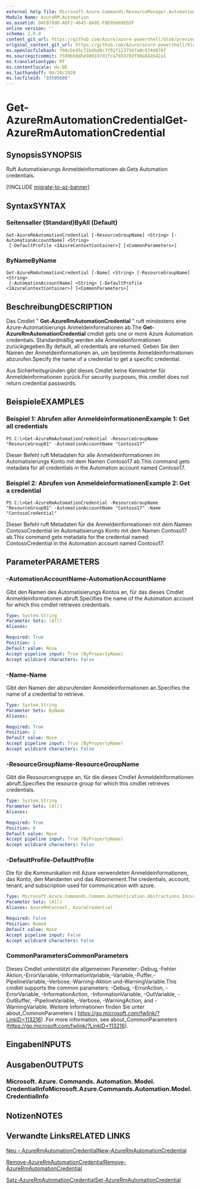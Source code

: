 ```yaml
---
external help file: Microsoft.Azure.Commands.ResourceManager.Automation.dll-Help.xml
Module Name: AzureRM.Automation
ms.assetid: DAFB709D-A6F2-4645-8A9E-F8D95669E02F
online version: ''
schema: 2.0.0
content_git_url: https://github.com/Azure/azure-powershell/blob/preview/src/ResourceManager/Automation/Commands.Automation/help/Get-AzureRMAutomationCredential.md
original_content_git_url: https://github.com/Azure/azure-powershell/blob/preview/src/ResourceManager/Automation/Commands.Automation/help/Get-AzureRMAutomationCredential.md
ms.openlocfilehash: f00cbe95c71bdbd8c7f92f123756fa0c474d878f
ms.sourcegitcommit: f599b50d5e980197d1fca769378df90a842b42a1
ms.translationtype: MT
ms.contentlocale: de-DE
ms.lasthandoff: 08/20/2020
ms.locfileid: "93505686"
---
```

# <span data-ttu-id="a1155-101">Get-AzureRmAutomationCredential</span><span class="sxs-lookup"><span data-stu-id="a1155-101">Get-AzureRmAutomationCredential</span></span>

## <span data-ttu-id="a1155-102">Synopsis</span><span class="sxs-lookup"><span data-stu-id="a1155-102">SYNOPSIS</span></span>
<span data-ttu-id="a1155-103">Ruft Automatisierungs Anmeldeinformationen ab.</span><span class="sxs-lookup"><span data-stu-id="a1155-103">Gets Automation credentials.</span></span>

[!INCLUDE [migrate-to-az-banner](../../includes/migrate-to-az-banner.md)]

## <span data-ttu-id="a1155-104">Syntax</span><span class="sxs-lookup"><span data-stu-id="a1155-104">SYNTAX</span></span>

### <span data-ttu-id="a1155-105">Seitensaller (Standard)</span><span class="sxs-lookup"><span data-stu-id="a1155-105">ByAll (Default)</span></span>
```
Get-AzureRmAutomationCredential [-ResourceGroupName] <String> [-AutomationAccountName] <String>
 [-DefaultProfile <IAzureContextContainer>] [<CommonParameters>]
```

### <span data-ttu-id="a1155-106">ByName</span><span class="sxs-lookup"><span data-stu-id="a1155-106">ByName</span></span>
```
Get-AzureRmAutomationCredential [-Name] <String> [-ResourceGroupName] <String>
 [-AutomationAccountName] <String> [-DefaultProfile <IAzureContextContainer>] [<CommonParameters>]
```

## <span data-ttu-id="a1155-107">Beschreibung</span><span class="sxs-lookup"><span data-stu-id="a1155-107">DESCRIPTION</span></span>
<span data-ttu-id="a1155-108">Das Cmdlet " **Get-AzureRmAutomationCredential** " ruft mindestens eine Azure-Automatisierungs Anmeldeinformationen ab.</span><span class="sxs-lookup"><span data-stu-id="a1155-108">The **Get-AzureRmAutomationCredential** cmdlet gets one or more Azure Automation credentials.</span></span>
<span data-ttu-id="a1155-109">Standardmäßig werden alle Anmeldeinformationen zurückgegeben.</span><span class="sxs-lookup"><span data-stu-id="a1155-109">By default, all credentials are returned.</span></span>
<span data-ttu-id="a1155-110">Geben Sie den Namen der Anmeldeinformationen an, um bestimmte Anmeldeinformationen abzurufen.</span><span class="sxs-lookup"><span data-stu-id="a1155-110">Specify the name of a credential to get a specific credential.</span></span>

<span data-ttu-id="a1155-111">Aus Sicherheitsgründen gibt dieses Cmdlet keine Kennwörter für Anmeldeinformationen zurück.</span><span class="sxs-lookup"><span data-stu-id="a1155-111">For security purposes, this cmdlet does not return credential passwords.</span></span>

## <span data-ttu-id="a1155-112">Beispiele</span><span class="sxs-lookup"><span data-stu-id="a1155-112">EXAMPLES</span></span>

### <span data-ttu-id="a1155-113">Beispiel 1: Abrufen aller Anmeldeinformationen</span><span class="sxs-lookup"><span data-stu-id="a1155-113">Example 1: Get all credentials</span></span>
```
PS C:\>Get-AzureRmAutomationCredential -ResourceGroupName "ResourceGroup01" -AutomationAccountName "Contoso17"
```

<span data-ttu-id="a1155-114">Dieser Befehl ruft Metadaten für alle Anmeldeinformationen im Automatisierungs Konto mit dem Namen Contoso17 ab.</span><span class="sxs-lookup"><span data-stu-id="a1155-114">This command gets metadata for all credentials in the Automation account named Contoso17.</span></span>

### <span data-ttu-id="a1155-115">Beispiel 2: Abrufen von Anmeldeinformationen</span><span class="sxs-lookup"><span data-stu-id="a1155-115">Example 2: Get a credential</span></span>
```
PS C:\>Get-AzureRmAutomationCredential -ResourceGroupName "ResourceGroup01" -AutomationAccountName "Contoso17" -Name "ContosoCredential"
```

<span data-ttu-id="a1155-116">Dieser Befehl ruft Metadaten für die Anmeldeinformationen mit dem Namen ContosoCredential im Automatisierungs Konto mit dem Namen Contoso17 ab.</span><span class="sxs-lookup"><span data-stu-id="a1155-116">This command gets metadata for the credential named ContosoCredential in the Automation account named Contoso17.</span></span>

## <span data-ttu-id="a1155-117">Parameter</span><span class="sxs-lookup"><span data-stu-id="a1155-117">PARAMETERS</span></span>

### <span data-ttu-id="a1155-118">-AutomationAccountName</span><span class="sxs-lookup"><span data-stu-id="a1155-118">-AutomationAccountName</span></span>
<span data-ttu-id="a1155-119">Gibt den Namen des Automatisierungs Kontos an, für das dieses Cmdlet Anmeldeinformationen abruft.</span><span class="sxs-lookup"><span data-stu-id="a1155-119">Specifies the name of the Automation account for which this cmdlet retrieves credentials.</span></span>

```yaml
Type: System.String
Parameter Sets: (All)
Aliases: 

Required: True
Position: 1
Default value: None
Accept pipeline input: True (ByPropertyName)
Accept wildcard characters: False
```

### <span data-ttu-id="a1155-120">-Name</span><span class="sxs-lookup"><span data-stu-id="a1155-120">-Name</span></span>
<span data-ttu-id="a1155-121">Gibt den Namen der abzurufenden Anmeldeinformationen an.</span><span class="sxs-lookup"><span data-stu-id="a1155-121">Specifies the name of a credential to retrieve.</span></span>

```yaml
Type: System.String
Parameter Sets: ByName
Aliases: 

Required: True
Position: 2
Default value: None
Accept pipeline input: True (ByPropertyName)
Accept wildcard characters: False
```

### <span data-ttu-id="a1155-122">-ResourceGroupName</span><span class="sxs-lookup"><span data-stu-id="a1155-122">-ResourceGroupName</span></span>
<span data-ttu-id="a1155-123">Gibt die Ressourcengruppe an, für die dieses Cmdlet Anmeldeinformationen abruft.</span><span class="sxs-lookup"><span data-stu-id="a1155-123">Specifies the resource group for which this cmdlet retrieves credentials.</span></span>

```yaml
Type: System.String
Parameter Sets: (All)
Aliases: 

Required: True
Position: 0
Default value: None
Accept pipeline input: True (ByPropertyName)
Accept wildcard characters: False
```

### <span data-ttu-id="a1155-124">-DefaultProfile</span><span class="sxs-lookup"><span data-stu-id="a1155-124">-DefaultProfile</span></span>
<span data-ttu-id="a1155-125">Die für die Kommunikation mit Azure verwendeten Anmeldeinformationen, das Konto, den Mandanten und das Abonnement.</span><span class="sxs-lookup"><span data-stu-id="a1155-125">The credentials, account, tenant, and subscription used for communication with azure.</span></span>

```yaml
Type: Microsoft.Azure.Commands.Common.Authentication.Abstractions.IAzureContextContainer
Parameter Sets: (All)
Aliases: AzureRmContext, AzureCredential

Required: False
Position: Named
Default value: None
Accept pipeline input: False
Accept wildcard characters: False
```

### <span data-ttu-id="a1155-126">CommonParameters</span><span class="sxs-lookup"><span data-stu-id="a1155-126">CommonParameters</span></span>
<span data-ttu-id="a1155-127">Dieses Cmdlet unterstützt die allgemeinen Parameter:-Debug,-Fehler Aktion,-ErrorVariable,-InformationVariable,-Variable,-Puffer,-PipelineVariable,-Verbose,-Warning-Aktion und-WarningVariable.</span><span class="sxs-lookup"><span data-stu-id="a1155-127">This cmdlet supports the common parameters: -Debug, -ErrorAction, -ErrorVariable, -InformationAction, -InformationVariable, -OutVariable, -OutBuffer, -PipelineVariable, -Verbose, -WarningAction, and -WarningVariable.</span></span> <span data-ttu-id="a1155-128">Weitere Informationen finden Sie unter about_CommonParameters ( https://go.microsoft.com/fwlink/?LinkID=113216) .</span><span class="sxs-lookup"><span data-stu-id="a1155-128">For more information, see about_CommonParameters (https://go.microsoft.com/fwlink/?LinkID=113216).</span></span>

## <span data-ttu-id="a1155-129">Eingaben</span><span class="sxs-lookup"><span data-stu-id="a1155-129">INPUTS</span></span>

## <span data-ttu-id="a1155-130">Ausgaben</span><span class="sxs-lookup"><span data-stu-id="a1155-130">OUTPUTS</span></span>

### <span data-ttu-id="a1155-131">Microsoft. Azure. Commands. Automation. Model. CredentialInfo</span><span class="sxs-lookup"><span data-stu-id="a1155-131">Microsoft.Azure.Commands.Automation.Model.CredentialInfo</span></span>

## <span data-ttu-id="a1155-132">Notizen</span><span class="sxs-lookup"><span data-stu-id="a1155-132">NOTES</span></span>

## <span data-ttu-id="a1155-133">Verwandte Links</span><span class="sxs-lookup"><span data-stu-id="a1155-133">RELATED LINKS</span></span>

[<span data-ttu-id="a1155-134">Neu – AzureRmAutomationCredential</span><span class="sxs-lookup"><span data-stu-id="a1155-134">New-AzureRmAutomationCredential</span></span>](./New-AzureRMAutomationCredential.md)

[<span data-ttu-id="a1155-135">Remove-AzureRmAutomationCredential</span><span class="sxs-lookup"><span data-stu-id="a1155-135">Remove-AzureRmAutomationCredential</span></span>](./Remove-AzureRMAutomationCredential.md)

[<span data-ttu-id="a1155-136">Satz-AzureRmAutomationCredential</span><span class="sxs-lookup"><span data-stu-id="a1155-136">Set-AzureRmAutomationCredential</span></span>](./Set-AzureRMAutomationCredential.md)



